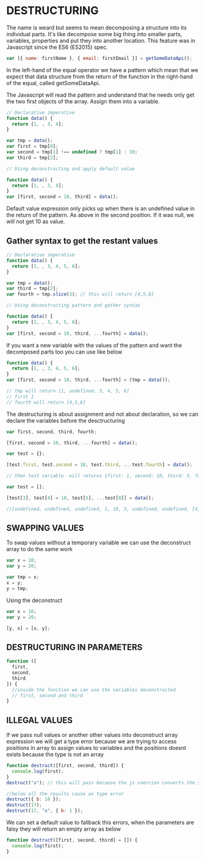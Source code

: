 # DESTRUCTURING

The name is weard but seems to mean decomposing a structure into its individual parts.
It's like decompose some big thing into smaller parts, variables, properties and put they into another location.
This feature was in Javascript since the ES6 (ES2015) spec.

```js
var [{ name: firstName }, { email: firstEmail }] = getSomeDataApi();
```

In the left-hand of the equal operator we have a pattern which mean that we expect that data structure from the return of the function in the right-hand of the equal, called getSomeDataApi.

The Javascript will read the pattern and understand that he needs only get the two first objects of the array. Assign them into a variable.

```js
// Declarative imperative
function data() {
  return [1, , 3, 4];
}

var tmp = data();
var first = tmp[0];
var second = tmp[1] !== undefined ? tmp[1] : 10;
var third = tmp[2];

// Using deconstructing and apply default value

function data() {
  return [1, , 3, 4];
}
var [first, second = 10, third] = data();
```

Default value expression only picks up when there is an undefined value in the return of the pattern. As above in the second position. If it was null, we will not get 10 as value.

## Gather syntax to get the restant values

```js
// Declarative imperative
function data() {
  return [1, , 3, 4, 5, 6];
}

var tmp = data();
var third = tmp[2];
var fourth = tmp.slice(3); // this will return [4,5,6]

// Using deconstructing pattern and gather syntax

function data() {
  return [1, , 3, 4, 5, 6];
}
var [first, second = 10, third, ...fourth] = data();
```

If you want a new variable with the values of the pattern and want the decomposed parts too you can use like below

```js
function data() {
  return [1, , 3, 4, 5, 6];
}
var [first, second = 10, third, ...fourth] = (tmp = data());

// tmp will return [1, undefined, 3, 4, 5, 6]
// first 1
// fourth will return [4,5,6]
```

The destructuring is about assignment and not about declaration, so we can declare the variables before the desctructuring

```js
var first, second, third, fourth;

[first, second = 10, third, ...fourth] = data();

var test = {};

[test.first, test.second = 10, test.third, ...test.fourth] = data();

// then test variable  will returns {first: 1, second: 10, third: 3, fourth: [4,5,6]}

var test = [];

[test[3], test[4] = 10, test[5], ...test[8]] = data();

//[undefined, undefined, undefined, 1, 10, 3, undefined, undefined, [4, 5, 6]]; something like that
```

## SWAPPING VALUES

To swap values without a temporary variable we can use the deconstruct array to do the same work

```js
var x = 10;
var y = 20;

var tmp = x;
x = y;
y = tmp;
```

Using the deconstruct

```js
var x = 10;
var y = 20;

[y, x] = [x, y];
```

## DESTRUCTURING IN PARAMETERS

```js
function ([
  first,
  second,
  third
]) {
  //inside the function we can use the variables deconstructed
  // first, second and third
}
```

## ILLEGAL VALUES

If we pass null values or another other values into deconstruct array expression we will get a type error because we are trying to access positions in array to assign values to variables and the positions doesnt exists because the type is not an array

```js
function destruct([first, second, third]) {
  console.log(first);
}
destruct("a"); // this will pass because the js coercion converts the string into an array

//below all the results cause an type error
destruct({ b: 10 });
destruct(17);
destruct(17, "a", { b: 1 });
```

We can set a default value to fallback this errors, when the parameters are falsy they will return an empty array as below

```js
function destruct([first, second, third] = []) {
  console.log(first);
}
```
